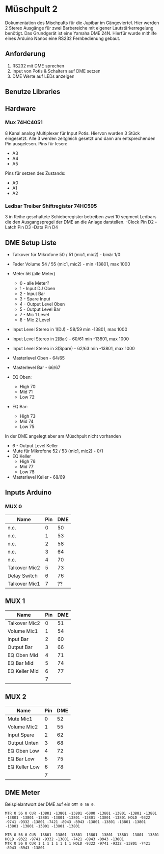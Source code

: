 # Müschpult 2
Dokumentation des Mischpults für die Jupibar im Gängeviertel. Hier werden 2 Stereo Ausgänge für zwei Barbereiche mit eigener Lautstärkerregelung benötigt. Das Grundgerät ist eine Yamaha DME 24N. Hierfür wurde mithilfe eines Arduino Nanos eine RS232 Fernbedienung gebaut.

## Anforderung
1. RS232 mit DME sprechen
2. Input von Potis & Schaltern auf DME setzen
3. DME Werte auf LEDs anzeigen

## Benutze Libraries


## Hardware
### Mux 74HC4051
8 Kanal analog Multiplexer für Input Potis. Hiervon wurden 3 Stück eingesetzt. Alle 3 werden zeitgleich gesetzt und dann am entsprechenden Pin ausgelesen.
Pins für lesen:
- A3
- A4
- A5

Pins für setzen des Zustands:
- A0
- A1
- A2

### Ledbar Treiber Shiftregister 74HC595
3 in Reihe geschaltete Schieberegister betreiben zwei 10 segment Ledbars die den Ausgangspregel der DME an die Anlage darstellen.
-Clock Pin D2
-Latch Pin D3
-Data Pin D4


## DME Setup Liste

- Talkover für Mikrofone 50 / 51 (mic1, mic2) - binär 1/0

- Fader Volume 54 / 55 (mic1, mic2) -  min -13801, max 1000
- Meter 56 (alle Meter)
  - 0 - alle Meter?
  - 1 - Input DJ Oben
  - 2 - Input Bar
  - 3 - Spare Input
  - 4 - Output Level Oben
  - 5 - Output Level Bar
  - 7 - Mic 1 Level
  - 8 - Mic 2 Level
- Input Level Stereo in 1(DJ) - 58/59  min -13801, max 1000
- Input Level Stereo in 2(Bar) - 60/61 min -13801, max 1000
- Input Level Stereo in 3(Spare) - 62/63 min -13801, max 1000
- Masterlevel Oben - 64/65
- Masterlevel Bar - 66/67

- EQ Oben:
  - High 70
  - Mid 71
  - Low 72
- EQ Bar:
  - High 73
  - Mid 74
  - Low 75
  
In der DME angelegt aber am Müschpult nicht vorhanden  
- 6 - Output Level Keller
- Mute für Mikrofone 52 / 53 (mic1, mic2) - 0/1
- EQ Keller
  - High 76
  - Mid 77
  - Low 78
- Masterlevel Keller - 68/69


## Inputs Arduino
### MUX 0
| Name           | Pin  | DME  |
| -------------- | ---- | ---- |
| n.c.           | 0    | 50   |
| n.c.           | 1    | 53   |
| n.c.           | 2    | 58   |
| n.c.           | 3    | 64   |
| n.c.           | 4    | 70   |
| Talkover Mic2  | 5    | 73   |
| Delay Switch   | 6    | 76   |
| Talkover Mic1  | 7    | ??   |

## MUX 1
| Name          | Pin  | DME  |
| ------------- | ---- | ---- |
| Talkover Mic2 | 0    | 51   |
| Volume Mic1   | 1    | 54   |
| Input Bar     | 2    | 60   |
| Output Bar    | 3    | 66   |
| EQ Oben Mid   | 4    | 71   |
| EQ Bar Mid    | 5    | 74   |
| EQ Keller Mid | 6    | 77   |
|               | 7    |      |

## MUX 2
| Name          | Pin  | DME  |
| ------------- | ---- | ---- |
| Mute Mic1     | 0    | 52   |
| Volume Mic2   | 1    | 55   |
| Input Spare   | 2    | 62   |
| Output Unten  | 3    | 68   |
| EQ Oben Low   | 4    | 72   |
| EQ Bar Low    | 5    | 75   |
| EQ Keller Low | 6    | 78   |
|               | 7    |      |

## DME Meter
Beispielantwort der DME auf ein `GMT 0 56 0`.
```
MTR 0 56 0 CUR -13801 -13801 -13801 -6000 -13801 -13801 -13801 -13801 -13801 -13801 -13801 -13801 -13801 -13801 -13801 -13801 HOLD -9322 -9741 -9332 -13801 -7421 -8943 -8943 -13801 -13801 -13801 -13801 -13801 -13801 -13801 -13801 -13801

MTR 0 56 0 CUR -13801 -13801 -13801 -13801 -13801 -13801 -13801 -13801 HOLD -9322 -9741 -9332 -13801 -7421 -8943 -8943 -13801
MTR 0 56 0 CUR 1 1 1 1 1 1 1 1 HOLD -9322 -9741 -9332 -13801 -7421 -8943 -8943 -13801

```
